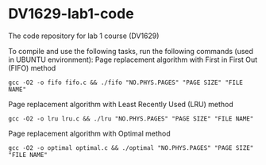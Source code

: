 # DV1629-lab1-code
The code repository for lab 1 course (DV1629)

To compile and use the following tasks, run the following commands (used in UBUNTU environment):
Page replacement algorithm with First in First Out (FIFO) method
```
gcc -O2 -o fifo fifo.c && ./fifo "NO.PHYS.PAGES" "PAGE SIZE" "FILE NAME"
```
Page replacement algorithm with Least Recently Used (LRU) method
```
gcc -O2 -o lru lru.c && ./lru "NO.PHYS.PAGES" "PAGE SIZE" "FILE NAME"
```
Page replacement algorithm with Optimal method
```
gcc -O2 -o optimal optimal.c && ./optimal "NO.PHYS.PAGES" "PAGE SIZE" "FILE NAME"
```
